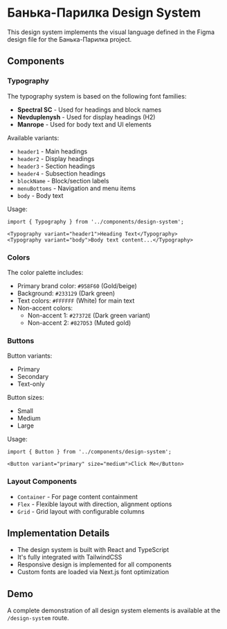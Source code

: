 # Банька-Парилка Design System

This design system implements the visual language defined in the Figma design file for the Банька-Парилка project.

## Components

### Typography

The typography system is based on the following font families:
- **Spectral SC** - Used for headings and block names
- **Nevduplenysh** - Used for display headings (H2)
- **Manrope** - Used for body text and UI elements

Available variants:
- `header1` - Main headings
- `header2` - Display headings
- `header3` - Section headings
- `header4` - Subsection headings
- `blockName` - Block/section labels
- `menuBottoms` - Navigation and menu items
- `body` - Body text

Usage:
```tsx
import { Typography } from '../components/design-system';

<Typography variant="header1">Heading Text</Typography>
<Typography variant="body">Body text content...</Typography>
```

### Colors

The color palette includes:
- Primary brand color: `#958F60` (Gold/beige)
- Background: `#233129` (Dark green)
- Text colors: `#FFFFFF` (White) for main text
- Non-accent colors:
  - Non-accent 1: `#27372E` (Dark green variant)
  - Non-accent 2: `#827D53` (Muted gold)

### Buttons

Button variants:
- Primary
- Secondary
- Text-only

Button sizes:
- Small
- Medium
- Large

Usage:
```tsx
import { Button } from '../components/design-system';

<Button variant="primary" size="medium">Click Me</Button>
```

### Layout Components

- `Container` - For page content containment
- `Flex` - Flexible layout with direction, alignment options
- `Grid` - Grid layout with configurable columns

## Implementation Details

- The design system is built with React and TypeScript
- It's fully integrated with TailwindCSS
- Responsive design is implemented for all components
- Custom fonts are loaded via Next.js font optimization

## Demo

A complete demonstration of all design system elements is available at the `/design-system` route.
